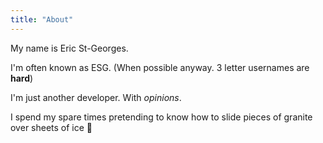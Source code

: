 ```yaml
---
title: "About"
---
```

My name is Eric St-Georges.

I'm often known as ESG.
(When possible anyway. 3 letter usernames are **hard**)

I'm just another developer. With *opinions*.

I spend my spare times pretending to know how to slide pieces of granite over sheets of ice 🥌
